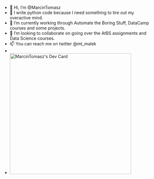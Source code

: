 - 👋 Hi, I’m @MarcinTomasz
- 👀 I write python code because I need something to tire out my overactive mind.
- 🌱 I’m currently working through Automate the Boring Stuff, DataCamp courses and some projects.
- 💞️ I’m looking to collaborate on going over the AtBS assignments and Data Science courses.
- 📫 You can reach me on twitter @mt_malek
- 
- <a href="https://app.daily.dev/mtm"><img src="https://api.daily.dev/devcards/7a6a6e00391e4b389c41fe8ebe089412.png?r=v4w" width="400" alt="MarcinTomasz's Dev Card"/></a>

<!---
MarcinTomasz/MarcinTomasz is a ✨ special ✨ repository because its `README.md` (this file) appears on your GitHub profile.
You can click the Preview link to take a look at your changes.
--->

